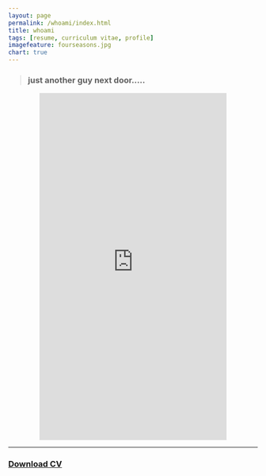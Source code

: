 ```yaml
---
layout: page
permalink: /whoami/index.html
title: whoami
tags: [resume, curriculum vitae, profile]
imagefeature: fourseasons.jpg
chart: true
---
```





> ### just another guy next door.....


<iframe src="https://docs.google.com/gview?url=https://github.com/sh4nx0r/sh4nx0r.github.io/raw/master/cvx.pdf&amp;embedded=true" style="width:75%; height:700px; display:block; margin: 0 auto;" frameborder="0"></iframe>

---

### <a href='http://sh4.in/cvx.pdf' download='Shan_CV.pdf'>Download CV</a>


